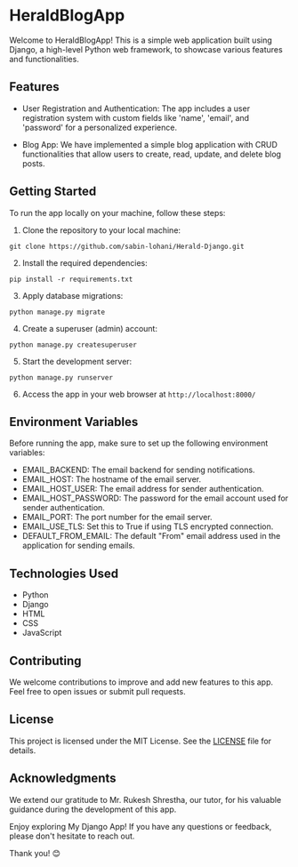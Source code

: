 # HeraldBlogApp

Welcome to HeraldBlogApp! This is a simple web application built using Django, a high-level Python web framework, to showcase various features and functionalities.

## Features

- User Registration and Authentication: The app includes a user registration system with custom fields like 'name', 'email', and 'password' for a personalized experience.

- Blog App: We have implemented a simple blog application with CRUD functionalities that allow users to create, read, update, and delete blog posts.

## Getting Started

To run the app locally on your machine, follow these steps:

1. Clone the repository to your local machine:
```
git clone https://github.com/sabin-lohani/Herald-Django.git
```

2. Install the required dependencies:
```
pip install -r requirements.txt
```

3. Apply database migrations:
```
python manage.py migrate
```

4. Create a superuser (admin) account:
```
python manage.py createsuperuser
```

5. Start the development server:
```
python manage.py runserver
```

6. Access the app in your web browser at `http://localhost:8000/`

## Environment Variables

Before running the app, make sure to set up the following environment variables:

- EMAIL_BACKEND: The email backend for sending notifications.
- EMAIL_HOST: The hostname of the email server.
- EMAIL_HOST_USER: The email address for sender authentication.
- EMAIL_HOST_PASSWORD: The password for the email account used for sender authentication.
- EMAIL_PORT: The port number for the email server.
- EMAIL_USE_TLS: Set this to True if using TLS encrypted connection.
- DEFAULT_FROM_EMAIL: The default "From" email address used in the application for sending emails.

## Technologies Used

- Python
- Django
- HTML
- CSS
- JavaScript

## Contributing

We welcome contributions to improve and add new features to this app. Feel free to open issues or submit pull requests.

## License

This project is licensed under the MIT License. See the [LICENSE](LICENSE) file for details.

## Acknowledgments

We extend our gratitude to Mr. Rukesh Shrestha, our tutor, for his valuable guidance during the development of this app.

Enjoy exploring My Django App! If you have any questions or feedback, please don't hesitate to reach out.

Thank you! 😊
